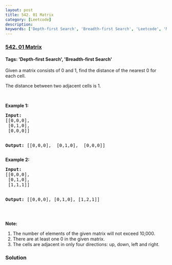 ```yaml
---
layout: post
title: 542. 01 Matrix
category: [Leetcode]
description: 
keywords: ['Depth-first Search', 'Breadth-first Search', 'Leetcode', 'Medium']
---
```

### [542. 01 Matrix](https://leetcode.com/problems/01-matrix)

#### Tags: 'Depth-first Search', 'Breadth-first Search'

<div class="content__u3I1 question-content__JfgR"><div><p>Given a matrix consists of 0 and 1, find the distance of the nearest 0 for each cell.</p>
<p>The distance between two adjacent cells is 1.</p>
<p> </p>
<p><b>Example 1: </b></p>
<pre><strong>Input:</strong>
[[0,0,0],
 [0,1,0],
 [0,0,0]]

<strong>Output:</strong>
[[0,0,0],
 [0,1,0],
 [0,0,0]]
</pre>
<p><b>Example 2: </b></p>
<pre><b>Input:</b>
[[0,0,0],
 [0,1,0],
 [1,1,1]]

<strong>Output:</strong>
[[0,0,0],
 [0,1,0],
 [1,2,1]]
</pre>
<p> </p>
<p><b>Note:</b></p>
<ol>
<li>The number of elements of the given matrix will not exceed 10,000.</li>
<li>There are at least one 0 in the given matrix.</li>
<li>The cells are adjacent in only four directions: up, down, left and right.</li>
</ol>
</div></div>

### Solution
